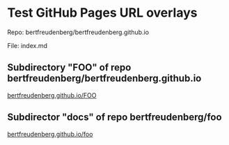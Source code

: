 # Test GitHub Pages URL overlays

Repo: bertfreudenberg/bertfreudenberg.github.io

File: index.md



## Subdirectory "FOO" of repo bertfreudenberg/bertfreudenberg.github.io

[bertfreudenberg.github.io/FOO](FOO)

## Subdirector "docs" of repo bertfreudenberg/foo

[bertfreudenberg.github.io/foo](foo)
